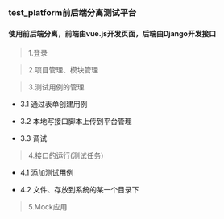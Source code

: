 ### test_platform前后端分离测试平台
#### 使用前后端分离，前端由vue.js开发页面，后端由Django开发接口

> 1.登录

> 2.项目管理、模块管理

> 3.测试用例的管理

  * 3.1 通过表单创建用例
  
  * 3.2 本地写接口脚本上传到平台管理
  
  * 3.3 调试
     
> 4.接口的运行(测试任务)

  * 4.1 添加测试用例
  
  * 4.2 文件、存放到系统的某一个目录下

> 5.Mock应用
